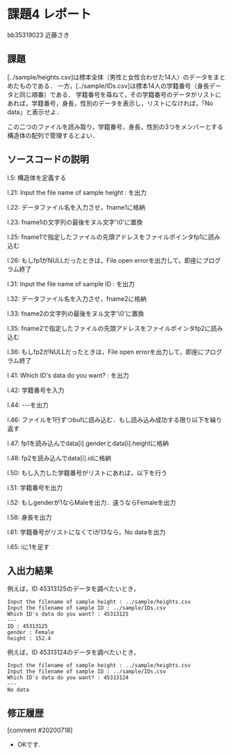 # 課題4 レポート

bb35319023 近藤さき

## 課題

[../sample/heights.csv]は標本全体（男性と女性合わせた14人）のデータをまとめたものである．
一方，[../sample/IDs.csv]は標本14人の学籍番号（身長データと同じ順番）である．
学籍番号を尋ねて，その学籍番号のデータがリストにあれば，学籍番号，身長，性別のデータを表示し，リストになければ，「No data」と表示せよ．

この二つのファイルを読み取り，学籍番号，身長，性別の3つをメンバーとする構造体の配列で管理するとよい．

## ソースコードの説明
l.5: 構造体を定義する

l.21: Input the file name of sample height : を出力

l.22: データファイル名を入力させ，fname1に格納

l.23: fname1の文字列の最後をヌル文字'\0'に置換

l.25: fname1で指定したファイルの先頭アドレスをファイルポインタfp1に読み込む

l.26: もしfp1がNULLだったときは，File open errorを出力して，即座にプログラム終了

l.31: Input the file name of sample ID : を出力

l.32: データファイル名を入力させ，fname2に格納

l.33: fname2の文字列の最後をヌル文字'\0'に置換

l.35: fname2で指定したファイルの先頭アドレスをファイルポインタfp2に読み込む

l.36: もしfp2がNULLだったときは，File open errorを出力して，即座にプログラム終了

l.41: Which ID's data do you want? : を出力

l.42: 学籍番号を入力

l.44: ---を出力

l.46: ファイルを1行ずつbufに読み込む．もし読み込み成功する限り以下を繰り返す

l.47: fp1を読み込んでdata[i].genderとdata[i].heightに格納

l.48: fp2を読み込んでdata[i].idに格納

l.50: もし入力した学籍番号がリストにあれば，以下を行う

l.51: 学籍番号を出力

l.52: もしgenderが1ならMaleを出力．違うならFemaleを出力

l.58: 身長を出力

l.61: 学籍番号がリストになくてiが13なら，No dataを出力

l.65: iに1を足す

## 入出力結果

例えば，ID 45313125のデータを調べたいとき，

```
Input the filename of sample height : ../sample/heights.csv
Input the filename of sample ID : ../sample/IDs.csv
Which ID's data do you want? : 45313125
---
ID : 45313125
gender : Female
height : 152.4
```

例えば，ID 45313124のデータを調べたいとき，

```
Input the filename of sample height : ../sample/heights.csv
Input the filename of sample ID : ../sample/IDs.csv
Which ID's data do you want? : 45313124
---
No data
```

## 修正履歴
[comment #20200718]
- OKです. 